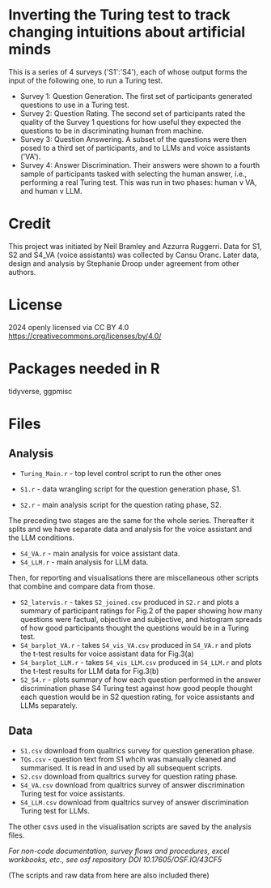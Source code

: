 # Inverting the Turing test to track changing intuitions about artificial minds

This is a series of 4 surveys ('S1':'S4'), each of whose output forms the input of the following one, to run a Turing test.

- Survey 1: Question Generation. The first set of participants generated questions to use in a Turing test.
- Survey 2: Question Rating. The second set of participants rated the quality of the Survey 1 questions for how useful they expected the questions to be in discriminating human from machine.
- Survey 3: Question Answering. A subset of the questions were then posed to a third set of participants, and to LLMs and voice assistants ('VA').
- Survey 4: Answer Discrimination. Their answers were shown to a fourth sample of participants tasked with selecting the human answer, i.e., performing a real Turing test. This was run in two phases: human v VA, and human v LLM.

# Credit

This project was initiated by Neil Bramley and Azzurra Ruggerri. Data for S1, S2 and S4_VA (voice assistants) was collected by Cansu Oranc. Later data, design and analysis by Stephanie Droop under agreement from other authors.

# License

2024 openly licensed via CC BY 4.0 https://creativecommons.org/licenses/by/4.0/

# Packages needed in R

tidyverse, ggpmisc

# Files

## Analysis

- `Turing_Main.r` - top level control script to run the other ones

- `S1.r` - data wrangling script for the question generation phase, S1.
- `S2.r` - main analysis script for the question rating phase, S2.

The preceding two stages are the same for the whole series. Thereafter it splits and we have separate data and analysis for the voice assistant and the LLM conditions.

- `S4_VA.r` - main analysis for voice assistant data.
- `S4_LLM.r` - main analysis for LLM data.

Then, for reporting and visualisations there are miscellaneous other scripts that combine and compare data from those.

- `S2_latervis.r` - takes `S2_joined.csv` produced in `S2.r` and plots a summary of participant ratings for Fig.2 of the paper showing how many questions were factual, objective and subjective, and histogram spreads of how good participants thought the questions would be in a Turing test.
- `S4_barplot_VA.r` - takes `S4_vis_VA.csv` produced in `S4_VA.r` and plots the t-test results for voice assistant data for Fig.3(a)
- `S4_barplot_LLM.r` - takes `S4_vis_LLM.csv` produced in `S4_LLM.r` and plots the t-test results for LLM data for Fig.3(b)
- `S2_S4.r` - plots summary of how each question performed in the answer discrimination phase S4 Turing test against how good people thought each question would be in S2 question rating, for voice assistants and LLMs separately.

## Data

- `S1.csv` download from qualtrics survey for question generation phase.
- `TQs.csv` - question text from S1 whcih was manually cleaned and summarised. It is read in and used by all subsequent scripts.
- `S2.csv` download from qualtrics survey for question rating phase.
- `S4_VA.csv` download from qualtrics survey of answer discrimination Turing test for voice assistants.
- `S4_LLM.csv` download from qualtrics survey of answer discrimination Turing test for LLMs.

The other csvs used in the visualisation scripts are saved by the analysis files.

_For non-code documentation, survey flows and procedures, excel workbooks, etc., see osf repository DOI 10.17605/OSF.IO/43CF5_

(The scripts and raw data from here are also included there)
